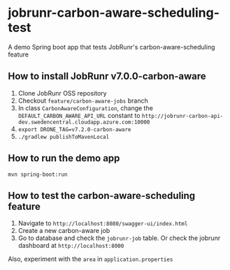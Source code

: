 # jobrunr-carbon-aware-scheduling-test

A demo Spring boot app that tests JobRunr's carbon-aware-scheduling feature

## How to install JobRunr v7.0.0-carbon-aware

1. Clone JobRunr OSS repository
2. Checkout `feature/carbon-aware-jobs` branch
3. In class `CarbonAwareConfiguration`, change the `DEFAULT_CARBON_AWARE_API_URL` constant to `http://jobrunr-carbon-api-dev.swedencentral.cloudapp.azure.com:10000` 
4. `export DRONE_TAG=v7.2.0-carbon-aware`
5. `./gradlew publishToMavenLocal`


## How to run the demo app

`mvn spring-boot:run`

## How to test the carbon-aware-scheduling feature

1. Navigate to `http://localhost:8080/swagger-ui/index.html`
2. Create a new carbon-aware job
3. Go to database and check the `jobrunr-job` table. Or check the jobrunr dashboard at `http://localhost:8000`


Also, experiment with the `area` in `application.properties`
